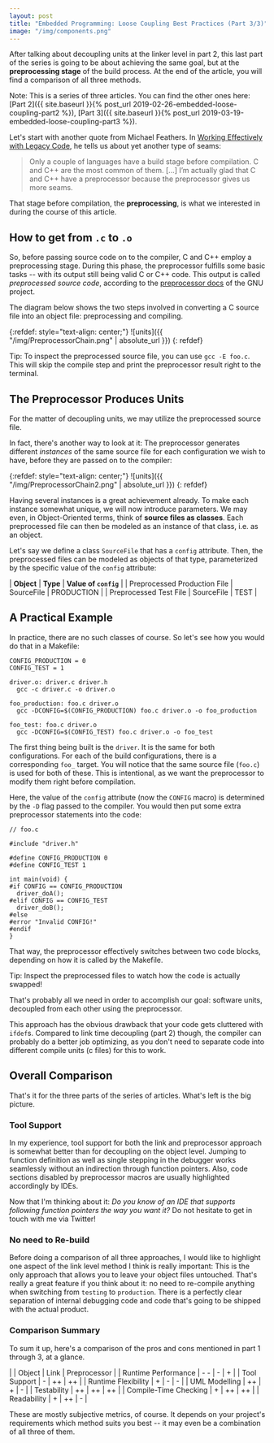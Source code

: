 ```yaml
---
layout: post
title: "Embedded Programming: Loose Coupling Best Practices (Part 3/3)"
image: "/img/components.png"
---
```


After talking about decoupling units at the linker level in part 2, this last part of the series is going to be about achieving the same goal, but at the **preprocessing stage** of the build process. At the end of the article, you will find a comparison of all three methods.

Note: This is a series of three articles. You can find the other ones here: [Part 2]({{ site.baseurl }}{% post_url 2019-02-26-embedded-loose-coupling-part2 %}), [Part 3]({{ site.baseurl }}{% post_url 2019-03-19-embedded-loose-coupling-part3 %}).

Let's start with another quote from Michael Feathers. In [Working Effectively with Legacy Code](https://www.oreilly.com/library/view/working-effectively-with/0131177052/), he tells us about yet another type of seams:
> Only a couple of languages have a build stage before compilation. C and C++ are the most common of them. [...] I’m actually glad that C and C++ have a preprocessor because the preprocessor gives us more seams.

That stage before compilation, the **preprocessing**, is what we interested in during the course of this article.

## How to get from `.c` to `.o`
So, before passing source code on to the compiler, C and C++ employ a preprocessing stage. During this phase, the preprocessor fulfills some basic tasks -- with its output still being valid C or C++ code. This output is called *preprocessed source code*, according to the [preprocessor docs](https://gcc.gnu.org/onlinedocs/cpp/) of the GNU project.

The diagram below shows the two steps involved in converting a C source file into an object file: preprocessing and compiling.

{:refdef: style="text-align: center;"}
![units]({{ "/img/PreprocessorChain.png" | absolute_url }})
{: refdef}

Tip: To inspect the preprocessed source file, you can use `gcc -E foo.c`. This will skip the compile step and print the preprocessor result right to the terminal.


## The Preprocessor Produces Units
For the matter of decoupling units, we may utilize the preprocessed source file.

In fact, there's another way to look at it: The preprocessor generates different *instances* of the same source file for each configuration we wish to have, before they are passed on to the compiler:

{:refdef: style="text-align: center;"}
![units]({{ "/img/PreprocessorChain2.png" | absolute_url }})
{: refdef}

Having several instances is a great achievement already. To make each instance somewhat unique, we will now introduce parameters.
We may even, in Object-Oriented terms, think of **source files as classes**. 
Each preprocessed file can then be modeled as an instance of that class, i.e. as an object.

Let's say we define a class `SourceFile` that has a `config` attribute. Then, the preprocessed files can be modeled as objects of that type, parameterized by the specific value of the `config` attribute:

| **Object** | **Type** | **Value of `config`** |
| Preprocessed Production File | SourceFile | PRODUCTION |
| Preprocessed Test File | SourceFile | TEST |

## A Practical Example
In practice, there are no such classes of course. So let's see how you would do that in a Makefile:
```
CONFIG_PRODUCTION = 0
CONFIG_TEST = 1

driver.o: driver.c driver.h
  gcc -c driver.c -o driver.o

foo_production: foo.c driver.o
  gcc -DCONFIG=$(CONFIG_PRODUCTION) foo.c driver.o -o foo_production

foo_test: foo.c driver.o
  gcc -DCONFIG=$(CONFIG_TEST) foo.c driver.o -o foo_test
```

The first thing being built is the `driver`. It is the same for both configurations. For each of the build configurations, there is a corresponding `foo_` target. You will notice that the same source file (`foo.c`) is used for both of these. This is intentional, as we
want the preprocessor to modify them right before compilation.

Here, the value of the `config` attribute (now the `CONFIG` macro) is determined by the `-D` flag passed to the compiler. You would then put some extra preprocessor statements into the code:

```
// foo.c

#include "driver.h"

#define CONFIG_PRODUCTION 0
#define CONFIG_TEST 1

int main(void) {
#if CONFIG == CONFIG_PRODUCTION
  driver_doA();
#elif CONFIG == CONFIG_TEST
  driver_doB();
#else
#error "Invalid CONFIG!"
#endif
}
```

That way, the preprocessor effectively switches between two code blocks, depending on how it is called by the Makefile.

Tip: Inspect the preprocessed files to watch how the code is actually swapped!

That's probably all we need in order to accomplish our goal: software units, decoupled from each other using the preprocessor.

This approach has the obvious drawback that your code gets cluttered with `ifdef`s. Compared to link time decoupling (part 2) though, the compiler can probably do a better job optimizing, as you don't need to separate code into different compile units (c files) for this to work.

## Overall Comparison
That's it for the three parts of the series of articles. What's left is the big picture.

### Tool Support
In my experience, tool support for both the link and preprocessor approach is somewhat better than for decoupling on the object level. Jumping to function definition as well as single stepping in the debugger works seamlessly without an indirection through function pointers. Also, code sections disabled by preprocessor macros are usually highlighted accordingly by IDEs.

Now that I'm thinking about it: *Do you know of an IDE that supports following function pointers the way you want it?* Do not hesitate to get in touch with me via Twitter!

### No need to Re-build
Before doing a comparison of all three approaches, I would like to highlight one aspect of the link level method I think is really important:
This is the only approach that allows you to leave your object files untouched. That's really a great feature if you think about it: no need to re-compile anything when switching from `testing` to `production`. There is a perfectly clear separation of internal debugging code and code that's going to be shipped with the actual product.

### Comparison Summary

To sum it up, here's a comparison of the pros and cons mentioned in part 1 through 3, at a glance.

| 		| Object | Link | Preprocessor |
| Runtime Performance 	| - - | - | + |
| Tool Support 			| - | ++ | ++ |
| Runtime Flexibility 	| + | - | - |
| UML Modelling 		| ++ | + | - |
| Testability 			| ++ | ++ | ++ |
| Compile-Time Checking | + | ++ | ++ |
| Readability			| + | ++ | - |

These are mostly subjective metrics, of course. It depends on your project's requirements which method suits you best -- it may even be a combination of all three of them.

